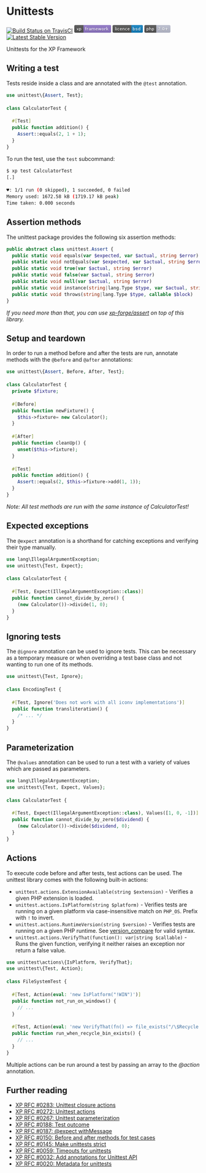 Unittests
=========

[![Build Status on TravisCI](https://secure.travis-ci.org/xp-framework/unittest.svg)](http://travis-ci.org/xp-framework/unittest)
[![XP Framework Module](https://raw.githubusercontent.com/xp-framework/web/master/static/xp-framework-badge.png)](https://github.com/xp-framework/core)
[![BSD Licence](https://raw.githubusercontent.com/xp-framework/web/master/static/licence-bsd.png)](https://github.com/xp-framework/core/blob/master/LICENCE.md)
[![Required PHP 7.0+](https://raw.githubusercontent.com/xp-framework/web/master/static/php-7_0plus.png)](http://php.net/)
[![Latest Stable Version](https://poser.pugx.org/xp-framework/unittest/version.png)](https://packagist.org/packages/xp-framework/unittest)

Unittests for the XP Framework

Writing a test
--------------
Tests reside inside a class and are annotated with the `@test` annotation.

```php
use unittest\{Assert, Test};

class CalculatorTest {

  #[Test]
  public function addition() {
    Assert::equals(2, 1 + 1);
  }
}
```

To run the test, use the `test` subcommand:

```sh
$ xp test CalculatorTest
[.]

♥: 1/1 run (0 skipped), 1 succeeded, 0 failed
Memory used: 1672.58 kB (1719.17 kB peak)
Time taken: 0.000 seconds
```

Assertion methods
-----------------
The unittest package provides the following six assertion methods:

```php
public abstract class unittest.Assert {
  public static void equals(var $expected, var $actual, string $error)
  public static void notEquals(var $expected, var $actual, string $error)
  public static void true(var $actual, string $error)
  public static void false(var $actual, string $error)
  public static void null(var $actual, string $error)
  public static void instance(string|lang.Type $type, var $actual, string $error)
  public static void throws(string|lang.Type $type, callable $block)
}
```

*If you need more than that, you can use [xp-forge/assert](https://github.com/xp-forge/assert) on top of this library.*

Setup and teardown
------------------
In order to run a method before and after the tests are run, annotate methods with the `@before` and `@after` annotations:

```php
use unittest\{Assert, Before, After, Test};

class CalculatorTest {
  private $fixture;

  #[Before]
  public function newFixture() {
    $this->fixture= new Calculator();
  }

  #[After]
  public function cleanUp() {
    unset($this->fixture);
  }

  #[Test]
  public function addition() {
    Assert::equals(2, $this->fixture->add(1, 1));
  }
}
```

*Note: All test methods are run with the same instance of CalculatorTest!*

Expected exceptions
-------------------
The `@expect` annotation is a shorthand for catching exceptions and verifying their type manually.

```php
use lang\IllegalArgumentException;
use unittest\{Test, Expect};

class CalculatorTest {

  #[Test, Expect(IllegalArgumentException::class)]
  public function cannot_divide_by_zero() {
    (new Calculator())->divide(1, 0);
  }
}
```

Ignoring tests
--------------
The `@ignore` annotation can be used to ignore tests. This can be necessary as a temporary measure or when overriding a test base class and not wanting to run one of its methods.

```php
use unittest\{Test, Ignore};

class EncodingTest {

  #[Test, Ignore('Does not work with all iconv implementations')]
  public function transliteration() {
    /* ... */
  }
}
```

Parameterization
-----------------
The `@values` annotation can be used to run a test with a variety of values which are passed as parameters.

```php
use lang\IllegalArgumentException;
use unittest\{Test, Expect, Values};

class CalculatorTest {

  #[Test, Expect(IllegalArgumentException::class), Values([1, 0, -1])]
  public function cannot_divide_by_zero($dividend) {
    (new Calculator())->divide($dividend, 0);
  }
}
```

Actions
-------
To execute code before and after tests, test actions can be used. The unittest library comes with the following built-in actions:

* `unittest.actions.ExtensionAvailable(string $extension)` - Verifies a given PHP extension is loaded.
* `unittest.actions.IsPlatform(string $platform)` - Verifies tests are running on a given platform via case-insensitive match on `PHP_OS`. Prefix with `!` to invert.
* `unittest.actions.RuntimeVersion(string $version)` - Verifies tests are running on a given PHP runtime. See [version_compare](http://php.net/version_compare) for valid syntax.
* `unittest.actions.VerifyThat(function(): var|string $callable)` - Runs the given function, verifying it neither raises an exception nor return a false value.

```php
use unittest\actions\{IsPlatform, VerifyThat};
use unittest\{Test, Action};

class FileSystemTest {

  #[Test, Action(eval: 'new IsPlatform("!WIN")')]
  public function not_run_on_windows() {
    // ...
  }

  #[Test, Action(eval: 'new VerifyThat(fn() => file_exists("/\$Recycle.Bin");')]
  public function run_when_recycle_bin_exists() {
    // ...
  }
}
```

Multiple actions can be run around a test by passing an array to the *@action* annotation.

Further reading
---------------

* [XP RFC #0283: Unittest closure actions](https://github.com/xp-framework/rfc/issues/283)
* [XP RFC #0272: Unittest actions](https://github.com/xp-framework/rfc/issues/272)
* [XP RFC #0267: Unittest parameterization](https://github.com/xp-framework/rfc/issues/267)
* [XP RFC #0188: Test outcome](https://github.com/xp-framework/rfc/issues/188)
* [XP RFC #0187: @expect withMessage](https://github.com/xp-framework/rfc/issues/187)
* [XP RFC #0150: Before and after methods for test cases](https://github.com/xp-framework/rfc/issues/150)
* [XP RFC #0145: Make unittests strict](https://github.com/xp-framework/rfc/issues/145)
* [XP RFC #0059: Timeouts for unittests](https://github.com/xp-framework/rfc/issues/59)
* [XP RFC #0032: Add annotations for Unittest API](https://github.com/xp-framework/rfc/issues/32)
* [XP RFC #0020: Metadata for unittests](https://github.com/xp-framework/rfc/issues/20)
